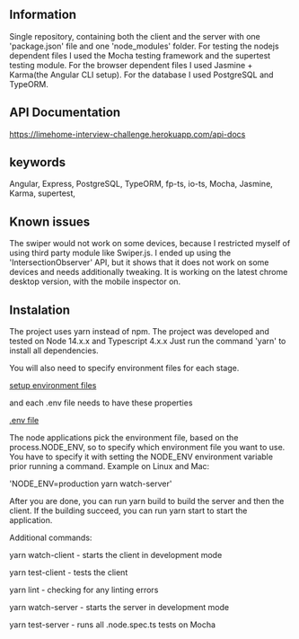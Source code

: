 ## Information ##
Single repository, containing both the client and the server with one 'package.json' file and one 'node_modules' folder.
For testing the nodejs dependent files I used the Mocha testing framework and the supertest testing module. For the browser dependent files I used Jasmine + Karma(the Angular CLI setup). For the database I used PostgreSQL and TypeORM.

## API Documentation ##
https://limehome-interview-challenge.herokuapp.com/api-docs

## keywords ##
Angular, Express, PostgreSQL, TypeORM, fp-ts, io-ts, Mocha, Jasmine, Karma, supertest, 

## Known issues #
The swiper would not work on some devices, because I restricted myself of using third party module like Swiper.js. I ended up using the 'IntersectionObserver' API, but it shows that it does not work on some devices and needs additionally tweaking. It is working on the latest chrome desktop version, with the mobile inspector on.

## Instalation ##
The project uses yarn instead of npm.
The project was developed and tested on Node 14.x.x and Typescript 4.x.x
Just run the command 'yarn' to install all dependencies.

You will also need to specify environment files for each stage.

[setup environment files](https://i.imgur.com/4d5wEVQ.png)

and each .env file needs to have these properties

[.env file](https://i.imgur.com/qexN0ax.png)

The node applications pick the environment file, based on the process.NODE_ENV, so to specify which environment file you want to use.
You have to specify it with setting the NODE_ENV environment variable prior running a command. Example on Linux and Mac:

'NODE_ENV=production yarn watch-server'

After you are done, you can run yarn build to build the server and then the client.
If the building succeed, you can run yarn start to start the application.

Additional commands:

 yarn watch-client  - starts the client in development mode

 yarn test-client  - tests the client

 yarn lint  - checking for any linting errors

 yarn watch-server  - starts the server in development mode

 yarn test-server  - runs all .node.spec.ts tests on Mocha

